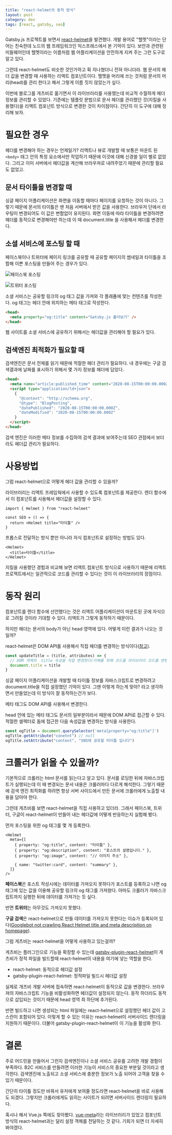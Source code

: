 ```yaml
---
title: "react-helmet의 동작 방식"
layout: post
category: dev
tags: [react, gatsby, seo]
---
```


Gatsby.js 프로젝트를 보면서 [react-helmet](https://github.com/nfl/react-helmet)을 발견했다.
개발 용어로 "헬멧"이라는 단어는 친숙한데 노드의 웹 프레임워크인 익스프레스에서 본 기억이 있다.
보안과 관련된 미들웨어인데 헬멧이라는 이름처럼 웹 어플리케이션을 안전하게 지켜 주는 그런 도구로 알고 있다.

그런데 react-helmet도 비슷한 것인가하고 휙 지나쳤더니 전혀 아니더라.
웹 문서의 헤더 값을 변경할 때 사용하는 리액트 컴포넌트이다.
헬멧을 머리에 쓰는 것처럼 문서의 머리(head)를 관리 한다고 해서 그렇게 이름 짓지 않았는가 싶다.

이번에 블로그를 개츠비로 옮기면서 이 라이브러리를 사용했는데 비교적 수월하게 헤더 정보를 관리할 수 있었다.
기존에는 템플릿 문법으로 문서 헤더를 관리했던 것(지킬을 사용했다)을 리액트 컴포넌트 방식으로 변경한 것이 차이점이다.
간단히 이 도구에 대해 정리해 보자.

# 필요한 경우

헤더를 변경해야 하는 경우는 언제일가?
리액트나 뷰로 개발할 때 보통은 마운트 된 `<body>` 태그 안의 특정 요소에서만 작업하기 때문에 이것에 대해 신경쓸 일이 별로 없었다.
그리고 이미 서버에서 헤더값을 계산해 브라우져로 내려주었기 때문에 관리할 필요도 없었고.

## 문서 타이틀을 변경할 때

싱글 페이지 어플리케이션은 화면을 이동할 때마다 페이지를 요청하는 것이 아니다.
그렇기 때문에 문서의 타이틀은 맨 처음 서버에서 받은 값을 사용한다.
브라우저 단에서 라우팅이 변경되어도 이 값은 변함없이 유지된다.
화면 이동에 따라 타이틀을 변경하려면 헤더를 동적으로 변경해야만 하는데 이 때 document.title 을 사용해서 헤더를 변경한다.

## 소셜 서비스에 포스팅 할 때

페이스북이나 트위터에 페이지 링크를 공유할 때 공유할 페이지의 썸네일과 타이틀을 조합해 이쁜 포스팅을 만들어 주는 경우가 있다.

![페이스북 포스팅](./fb-post.png)

![트위터 포스팅](./twitter-post.png)

소셜 서비스는 공유할 링크의 og 태그 값을 가져와 각 플래폼에 맞는 컨텐츠를 작성한다.
og 태그는 헤더 안에 위치하는 메타 태그로 작성한다.

```html
<head>
  <meta property="og:title" content="Gatsby.js 훑어보기" />
</head>
```

웹 사이트를 소셜 서비스에 공유하기 위해서는 헤더값을 관리해야 할 필요가 있다.

## 검색엔진 최적화가 필요할 때

검색엔진은 문서 전체를 읽기 때문에 적절한 헤더 관리가 필요하다.
내 경우에는 구글 검색결과에 날짜를 표시하기 위해서 몇 가지 정보를 헤더에 담았다.

```html
<head>
  <meta name="article:published_time" content="2020-08-15T00:00:00.000Z" />
  <script type="application/ld+json">
    {
      "@context": "http://schema.org",
      "@type": "BlogPosting",
      "datePublished": "2020-08-15T00:00:00.000Z",
      "dateModified": "2020-08-15T00:00:00.000Z"
    }
  </script>
</head>
```

검색 엔진은 이러한 메타 정보를 수집하여 검색 결과에 보여주는데 SEO 관점에서 보더라도 헤더값 관리가 필요하다.

# 사용방법

그럼 react-helmet으로 어떻게 헤더 값을 관리할 수 있을까?

라이브러리는 리액트 프레임웍에서 사용할 수 있도록 <Helmet> 컴포넌트를 제공한다.
렌더 함수에서 이 컴포넌트를 사용해서 헤더값을 설정할 수 있다.

```tsx
import { Helmet } from "react-helmet"

const SEO = () => {
  return <Helmet title="타이틀" />
}
```

프롭스로 전달하는 방식 뿐만 아니라 자식 컴포넌트로 설정하는 방법도 있다.

```tsx
<Helmet>
  <title>타이틀</title>
</Helmet>
```

지킬을 사용했던 경험과 비교해 보면 리액트 컴포넌트 방식으로 사용하기 때문에 리액트 프로젝트에서는 일관적으로 코드를 관리할 수 있다는 것이 이 라이브러리의 장점이다.

# 동작 원리

<Helmet> 컴포넌트를 렌더 함수에 선언했다는 것은 리액트 어플리케이션이 마운트된 곳에 자식으로 그려질 것이라 기대할 수 있다.
리액트가 그렇게 동작하기 때문이다.

하지만 헤더는 문서의 body가 아닌 head 영역에 있다.
어떻게 이런 결과가 나오는 것일까?

react-helmet은 DOM API를 사용해서 직접 헤더를 변경하는 방식이다([참고](https://github.com/nfl/react-helmet/blob/master/src/HelmetUtils.js#L372)).

```ts
const updateTitle = (title, attributes) => {
  // DOM 객체의  title 속성을 직접 변경한다(이해를 위해 코드를 라이브러리 코드를 변형함).
  document.title = title
}
```

싱글 페이지 어플리케이션을 개발할 때 타이틀 정보를 자바스크립트로 변경하려고 document.title을 직접 설정했던 기억이 있다.
그땐 이렇게 하는게 맞아? 라고 생각하면서 만들었는데 이 방식이 잘 동작하는건가 보다.

메타 태그도 DOM API를 사용해서 변경한다.

head 안에 있는 메타 태그도 문서의 일부분이라서 때문에 DOM API로 접근할 수 있다.
적절한 셀렉터로 돔에 접근한 다음 속성값을 변경하는 방식을 사용한다.

```ts
const ogTitle = document.querySelector('meta[property="og:title"]')
ogTitle.getAttribute("conetnt") // null
ogTitle.setAttribute("content", "SNS에 공유할 타이틀 입니다")
```

# 크롤러가 읽을 수 있을까?

기본적으로 크롤러는 html 문서를 읽는다고 알고 있다.
문서를 로딩한 뒤에 자바스크립트가 실행되는데 이 때 변경되는 문서 내용은 크롤러마다 다르게 해석한다.
그렇기 때문에 검색 엔진 최적화를 하려면 항상 서버 사이드에서 만든 문서에 크롤러에게 노출할 내용을 담아야 한다.

그런데 게츠비를 보면 react-helmet을 직접 사용하고 있더라.
그래서 페이스북, 트위터, 구글이 react-helmet이 만들어 내는 헤더값에 어떻게 반응하는지 실험해 봤다.

먼저 포스팅을 위한 og 태그를 몇 개 등록한다.

```tsx
<Helmet
  meta={[
    { property: "og:title", content: "타이틀" },
    { property: "og:description", content: "포스트의 설명입니다." },
    { property: "og:image", content: "// 이미지 주소" },

    { name: "twitter:card", content: "summary" },
  ]}
/>
```

**페이스북**은 포스트 작성시에는 데이터를 가져오지 못하다가 포스트를 등록하고 나면 og 태그에 있는 값을 이용해 공유할 링크의 og 태그를 가져왔다.
아마도 크롤러가 자바스크립트까지 실행한 뒤에 데이터를 가져가는 듯 싶다.

반면 **트위터**는 아무것도 가져오지 못했다.

**구글 검색**은 react-helmet으로 만들 데이터를 가져오지 못한다는 이슈가 등록되어 있다([Googlebot not crawling React Helmet title and meta description on homepage](https://github.com/nfl/react-helmet/issues/377)).

그럼 게츠비는 react-helmet을 어떻게 사용하고 있는걸까?

게츠비는 플러그인으로 기능을 확장할 수 있는데 [gatsby-plugin-react-helmet](https://www.gatsbyjs.com/plugins/gatsby-plugin-react-helmet/)이 게츠비가 정적 파일을 빌드할때 react-helmet의 내용을 여기에 넣는 역할을 한다.

- react-helmet: 동적으로 헤더값 설정
- gatsby-plugin-react-helmet: 정적파일 빌드시 헤더값 설정

실제로 개츠비 개발 서버에 접속하면 react-helmet이 동적으로 값을 변경한다.
브라우져의 자바스크립트 기능을 비활성화하면 헤더값이 설정되지 않는다.
동작 하더라도 동적으로 삽입되는 것이기 때문에 head 영역 최 하단에 추가된다.

반면 빌드하고 나면 생성되는 html 파일에는 react-helmet으로 설정했던 헤더 값이 고스란이 포함되어 있다.
이렇게 할 수 있는 이유는 react-helmet이 서버사이드 렌더링을 지원하기 때문이다.
더불어 gatsby-plugin-react-helmet이 이 기능을 활성화 한다.

# 결론

주로 어드민을 만들어서 그런지 검색엔진이나 소셜 서비스 공유를 고려한 개발 경험이 부족하다.
B2C 서비스를 만들려면 이러한 기능이 서비스의 중요한 부분일 것이라고 생각한다.
검색엔진에 노출되고 소셜 서비스에 충분한 정보가 노출 되어야 고객을 찾을 수 있기 때문이다.

간단히 타이틀 정도만 바꿔서 유저에게 보여줄 정도라면 react-helmet을 바로 사용해도 되겠다.
그렇지만 크롤러에게도 읽히는 사이트가 되려면 서버사이드 렌더링이 필요하다.

혹시나 해서 Vue.js 쪽에도 찾아봤다. [vue-meta](https://github.com/nuxt/vue-meta)라는 라이브러리가 있었고 컴포넌트 방식의 react-helmet과는 달리
설정 객체를 전달하는 것 같다. 기회가 되면 더 자세히 봐야겠다.
